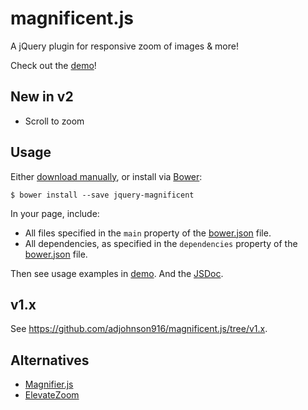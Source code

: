 # magnificent.js

A jQuery plugin for responsive zoom of images & more!

Check out the [demo][mag-demo]!


## New in v2

* Scroll to zoom

## Usage

Either [download manually](https://github.com/adjohnson916/magnificent.js/releases), or install via [Bower][bower]:
```
$ bower install --save jquery-magnificent
```

In your page, include:
* All files specified in the `main` property of the [bower.json](bower.json) file.
* All dependencies, as specified in the `dependencies` property of the [bower.json](bower.json) file.

Then see usage examples in [demo][mag-demo]. And the [JSDoc][mag-jsdoc].

## v1.x

See https://github.com/adjohnson916/magnificent.js/tree/v1.x.


## Alternatives

* [Magnifier.js]
* [ElevateZoom]

[mag-demo]: http://andrz.me/magnificent.js/examples/demo/
[mag-jsdoc]: http://andrz.me/magnificent.js/doc/
[bower]: http://bower.io/ 
[Magnifier.js]: http://mark-rolich.github.io/Magnifier.js/
[ElevateZoom]: http://www.elevateweb.co.uk/image-zoom
